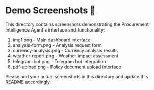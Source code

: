 # Demo Screenshots 📸

This directory contains screenshots demonstrating the Procurement Intelligence Agent's interface and functionality:

1. img1.png - Main dashboard interface
2. analysis-form.png - Analysis request form
3. currency-analysis.png - Currency analysis results
4. weather-report.png - Weather impact assessment
5. telegram-bot.png - Telegram bot integration
6. pdf-upload.png - Policy document upload interface

Please add your actual screenshots in this directory and update this README accordingly.